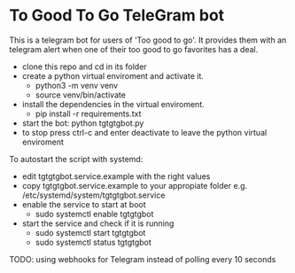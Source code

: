 # To Good To Go TeleGram bot

This is a telegram bot for users of 'Too good to go'.
It provides them with an telegram alert when one of their too good to go favorites has a deal.

- clone this repo and cd in its folder
- create a python virtual enviroment and activate it.
    - python3 -m venv venv
    - source venv/bin/activate
- install the dependencies in the virtual enviroment.
    - pip install -r requirements.txt
- start the bot: python tgtgtgbot.py
- to stop press ctrl-c and enter deactivate to leave the python virtual enviroment

To autostart the script with systemd:
- edit tgtgtgbot.service.example with the right values
- copy tgtgtgbot.service.example to your appropiate folder e.g. /etc/systemd/system/tgtgtgbot.service
- enable the service to start at boot
    - sudo systemctl enable tgtgtgbot
- start the service and check if it is running
    - sudo systemctl start tgtgtgbot
    - sudo systemctl status tgtgtgbot

TODO: using webhooks for Telegram instead of polling every 10 seconds